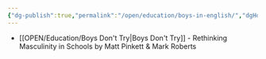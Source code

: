 ```yaml
---
{"dg-publish":true,"permalink":"/open/education/boys-in-english/","dgHomeLink":true,"dgPassFrontmatter":false}
---
```



- [[OPEN/Education/Boys Don't Try|Boys Don't Try]] - Rethinking Masculinity in Schools by Matt Pinkett & Mark Roberts
